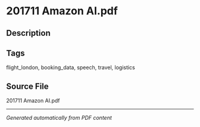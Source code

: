 # 201711 Amazon AI.pdf

## Description

## Tags
flight_london, booking_data, speech, travel, logistics

## Source File
201711 Amazon AI.pdf

---
*Generated automatically from PDF content*

